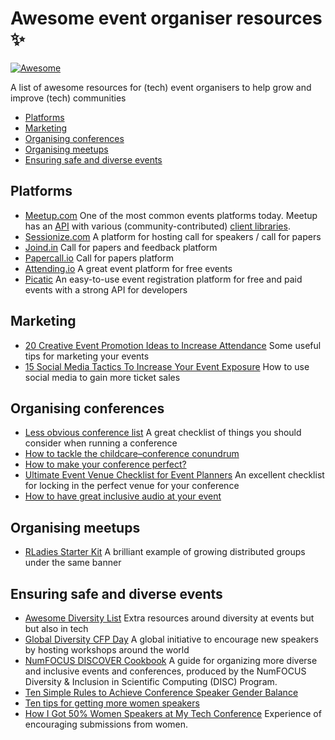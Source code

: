 # Awesome event organiser resources :sparkles:
[![Awesome](https://awesome.re/badge.svg)](https://awesome.re)

A list of awesome resources for (tech) event organisers to help grow and improve (tech) communities

- [Platforms](#platforms)
- [Marketing](#marketing)
- [Organising conferences](#organising-conferences)
- [Organising meetups](#organising-meetups)
- [Ensuring safe and diverse events](#ensuring-safe-and-diverse-events)

## Platforms
- [Meetup.com](//meetup.com) One of the most common events platforms today. Meetup has an [API](https://www.meetup.com/meetup_api/) with various (community-contributed) [client libraries](https://github.com/meetup/api/blob/master/clients.md).
- [Sessionize.com](//sessionize.com) A platform for hosting call for speakers / call for papers
- [Joind.in](//joind.in) Call for papers and feedback platform
- [Papercall.io](//papercall.io) Call for papers platform
- [Attending.io](//attending.io/) A great event platform for free events
- [Picatic](//picatic.com) An easy-to-use event registration platform for free and paid events with a strong API for developers

## Marketing
- [20 Creative Event Promotion Ideas to Increase Attendance](//www.eventbrite.com/blog/creative-event-promotion-ideas-ds00/) Some useful tips for marketing your events
- [15 Social Media Tactics To Increase Your Event Exposure](https://blog.picatic.com/15-social-media-tactics-increase-event-marketing-exposure/) How to use social media to gain more ticket sales

## Organising conferences
- [Less obvious conference list](//github.com/mxsasha/lessobviouschecklist) A great checklist of things you should consider when running a conference
- [How to tackle the childcare–conference conundrum](http://www.pnas.org/content/early/2018/03/01/1803153115)
- [How to make your conference perfect?](https://blog.softwaremill.com/how-to-make-your-conference-perfect-a4f0e7f441c5)
- [Ultimate Event Venue Checklist for Event Planners](https://blog.picatic.com/event-venue-checklist/) An excellent checklist for locking in the perfect venue for your conference
- [How to have great inclusive audio at your event](https://github.com/njt/event-audio)

## Organising meetups
- [RLadies Starter Kit](//github.com/rladies/starter-kit) A brilliant example of growing distributed groups under the same banner

## Ensuring safe and diverse events
- [Awesome Diversity List](//github.com/folkswhocode/awesome-diversity) Extra resources around diversity at events but but also in tech
- [Global Diversity CFP Day](//www.globaldiversitycfpday.com/) A global initiative to encourage new speakers by hosting workshops around the world
- [NumFOCUS DISCOVER Cookbook](https://github.com/numfocus/DISCOVER-Cookbook) A guide for organizing more diverse and inclusive events and conferences, produced by the NumFOCUS Diversity & Inclusion in Scientific Computing (DISC) Program.
- [Ten Simple Rules to Achieve Conference Speaker Gender Balance](http://journals.plos.org/ploscompbiol/article?id=10.1371/journal.pcbi.1003903)
- [Ten tips for getting more women speakers](https://geekfeminism.org/2009/08/11/ten-tips-for-getting-more-women-speaker/)
- [How I Got 50% Women Speakers at My Tech Conference](https://geekfeminism.org/2012/05/21/how-i-got-50-women-speakers-at-my-tech-conference/) Experience of encouraging submissions from women.
